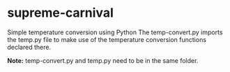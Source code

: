 # supreme-carnival
Simple temperature conversion using Python
The temp-convert.py imports the temp.py file to make use of the temperature conversion functions declared there.

**Note:** temp-convert.py and temp.py need to be in the same folder.
